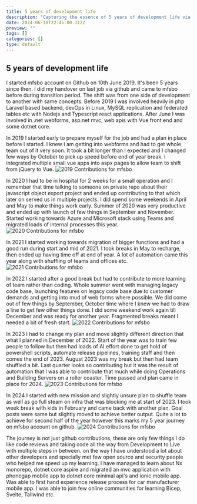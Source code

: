 ```yaml
---
title: 5 years of development life
description: "Capturing the essence of 5 years of development life via Github."
date: 2024-06-10T22:45:00.312Z
preview: ""
tags: []
categories: []
type: default
---
```

## 5 years of development life

I started mfsbo account on Github on 10th June 2019. It's been 5 years since then. I did my handover on last job via github and came to mfsbo before during transition period. The shift was from one side of development to another with same concepts. Before 2019 I was involved heavily in php Laravel based backend, devOps in Linux, MySQL replication and federated tables etc with Nodejs and Typescript react applications. After June I was involved in .net webforms, asp.net mvc, web apis with Vue front end and some dotnet core.

In 2019 I started early to prepare myself for the job and had a plan in place before I started. I knew I am getting into webforms and had to get whole team out of it very soon. It took a bit longer than I expected and I changed few ways by October to pick up speed before end of year break. I integrated multiple small vue apps into aspx pages to allow team to shift from jQuery to Vue.
![2019 Contributions for mfsbo](https://res.cloudinary.com/dfph3xsla/image/upload/v1718059398/github/mfsbo/fogmykndenu9krtbg7oo.png)

In 2020 I had to be in hospital for 2 weeks for a small operation and I remember that time talking to someone on private repo about their javascript object export project and ended up contributing to that which later on served us in multiple projects. I did spend some weekends in April and May to make things work early. Summer of 2020 was very productive and ended up with launch of few things in September and November. Started working towards Azure and Microsoft stack using Teams and migrated loads of internal processes this year.
![2020 Contributions for mfsbo](https://res.cloudinary.com/dfph3xsla/image/upload/v1718059398/github/mfsbo/ykzxnj2ymwlmdmzyvneu.png)

In 2021 I started working towards migration of bigger functions and had a good run during start and mid of 2021. I took breaks in May to recharge, then ended up having time off at end of year. A lot of automation came this year along with shuffling of teams and offices etc.
![2021 Contributions for mfsbo](https://res.cloudinary.com/dfph3xsla/image/upload/v1718059398/github/mfsbo/eko6okdlf51cunozgkph.png)

In 2022 I started after a good break but had to contribute to more learning of team rather than coding. Whole summer went with managing legacy code base, launching features on legacy code base due to customer demands and getting into mud of web forms where possible. We did come out of few things by September, October time where I knew we had to draw a line to get few other things done. I did some weekend work again till December and was ready for another year. Fragmented breaks meant I needed a bit of fresh start.
![2022 Contributions for mfsbo](https://res.cloudinary.com/dfph3xsla/image/upload/v1718059398/github/mfsbo/euzzzdtiquassbcs9xus.png)

In 2023 I had to change my plan and move slightly different direction that what I planned in December of 2022. Start of the year was to train few people to follow but then had loads of AI effort done to get hold of powershell scripts, automate release pipelines, training staff and then comes the end of 2023. August 2023 was my break but then had team shuffled a bit. Last quarter looks so contributing but it was the result of automation that I was able to contribute that much while doing Operations and Building Servers on a roller coaster. Time passed and plan came in place for 2024.
![2023 Contributions for mfsbo](https://res.cloudinary.com/dfph3xsla/image/upload/v1718059398/github/mfsbo/qj5jkeik78lz0p9kfccc.png)

In 2024 I started with new mission and slightly unsure plan to shuffle team as well as go full steam on infra that was blocking me at start of 2023. I took week break with kids in February and came back with another plan. Goal posts were same but slightly moved to achieve better output. Quite a lot to achieve for second half of the year however this marks my 5 year journey on mfsbo account on github.
![2024 Contributions for mfsbo](https://res.cloudinary.com/dfph3xsla/image/upload/v1718059398/github/mfsbo/yeslqjdzigsmuhqxuehb.png)

The journey is not just github contributions, these are only few things I do like code reviews and taking code all the way from Development to Live with multiple steps in between. on the way I have understood a lot about other developers and specially met few open source and security people who helped me speed up my learning. I have managed to learn about Nx monorepo, dotnet core aspire and migrated an mvc application with phonegap mobile app to dotnet core minimal api's and ionic mobile app. Was able to first hand experience release process for car manufacturer mobile app. I was able to join few online communities for learning Bicep, Svelte, Tailwind etc.
